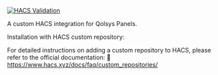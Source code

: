 [![HACS Validation](https://github.com/EHylands/ha-qolsys-panel/actions/workflows/hacs.yml/badge.svg)](https://github.com/EHylands/ha-qolsys-panel/actions/workflows/hacs.yml)

A custom HACS integration for Qolsys Panels.

Installation with HACS custom repository:

For detailed instructions on adding a custom repository to HACS, please refer to the official documentation:
🔗 https://www.hacs.xyz/docs/faq/custom_repositories/